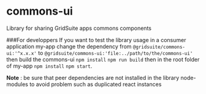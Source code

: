 # commons-ui

Library for sharing GridSuite apps commons components

###For developpers
If you want to test the library usage in a consumer application my-app
change the dependency from `@gridsuite/commons-ui:'^x.x.x'` to  `@gridsuite/commons-ui:'file:../path/to/the/commons-ui'` 
then build the commons-ui `npm install` `npm run build`
then in the root folder of my-app `npm install` `npm start`.

**Note** : be sure that peer dependencies are not installed in the library node-modules to avoid problem such as duplicated react instances
